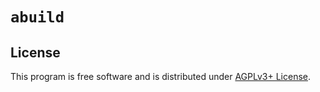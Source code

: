 # `abuild`

## License

This program is free software and is distributed under [AGPLv3+ License](./LICENSE).
